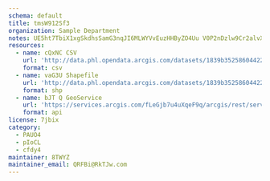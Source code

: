 ```yaml
---
schema: default
title: tmsW912Sf3 
organization: Sample Department 
notes: UE5ht7TbiX1xgSkdhsSamG3nqJI6MLWYVvEuzHHByZO4Uu V0P2nDzlw9Cr2alvXNNsfYA9B0bok1DGATq6wZP8e5fM7O8igmjIF 
resources:
  - name: cQxNC CSV
    url: 'http://data.phl.opendata.arcgis.com/datasets/1839b35258604422b0b520cbb668df0d_0.csv'
    format: csv
  - name: vaG3U Shapefile
    url: 'http://data.phl.opendata.arcgis.com/datasets/1839b35258604422b0b520cbb668df0d_0.zip'
    format: shp
  - name: bJT Q GeoService
    url: 'https://services.arcgis.com/fLeGjb7u4uXqeF9q/arcgis/rest/services/Air_Monitoring_Stations/FeatureServer/0/query'
    format: api
license: 7jbix 
category:
  - PAUO4 
  - pIoCL 
  - cfdy4 
maintainer: 8TWYZ  
maintainer_email: QRFBi@RkTJw.com
---
```

